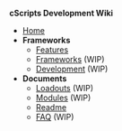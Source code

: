 **cScripts Development Wiki**
* [Home](https://github.com/7Cav/cScripts/wiki)
* **Frameworks** 
   * [Features](Features)
   * [Frameworks](Frameworks) (WIP)
   * [Development](Development) (WIP)
* **Documents**
  * [Loadouts]() (WIP)
  * [Modules]() (WIP)
  * [Readme](https://github.com/7Cav/cScripts/blob/master/README.md)
  * [FAQ](FAQ) (WIP)
